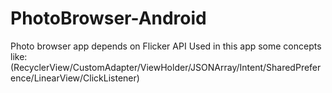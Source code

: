 # PhotoBrowser-Android
 Photo browser app depends on Flicker API
Used in this app some concepts like:
(RecyclerView/CustomAdapter/ViewHolder/JSONArray/Intent/SharedPreference/LinearView/ClickListener)
